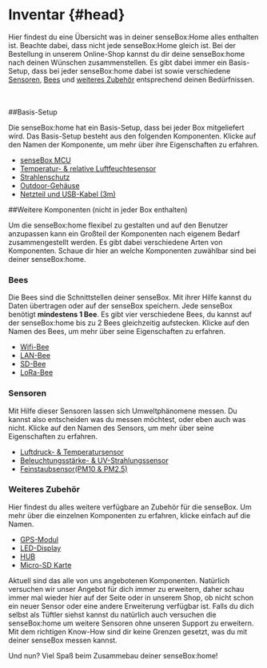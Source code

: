 # Inventar {#head}
<div class="description">Hier findest du eine Übersicht was in deiner senseBox:Home alles enthalten ist. Beachte dabei, dass nicht jede senseBox:Home gleich ist. Bei der Bestellung in unserem Online-Shop kannst du dir deine senseBox:home nach deinen Wünschen zusammenstellen. Es gibt dabei immer ein Basis-Setup, dass bei jeder senseBox:home dabei ist sowie verschiedene <a href="/komponenten/sensoren/README.md">Sensoren</a>, <a href="/komponenten/bees/README.md">Bees</a> und <a href="/komponenten/zubehoer/README.md">weiteres Zubehör</a> entsprechend deinen Bedürfnissen.</div>

<div class="line">
    <br>
    <br>
</div>

##Basis-Setup 

Die senseBox:home hat ein Basis-Setup, dass bei jeder Box mitgeliefert wird. Das Basis-Setup besteht aus den folgenden Komponenten. Klicke auf den Namen der Komponente, um mehr über ihre Eigenschaften zu erfahren.


+ [senseBox MCU](komponenten/sensebox-mcu.md)
+ [Temperatur- & relative Luftfeuchtesensor](komponenten/sensoren/hdc1080.md)
+ [Strahlenschutz](komponenten/zubehoer/strahlenschutz.md)
+ [Outdoor-Gehäuse](komponenten/zubehoer/gehaeuse.md)
+ [Netzteil und USB-Kabel (3m)](komponenten/zubehoer/netzteil-und-usb-kabel.md)


##Weitere Komponenten (nicht in jeder Box enthalten)

Um die senseBox:home flexibel zu gestalten und auf den Benutzer anzupassen kann ein Großteil der Komponenten nach eigenem Bedarf zusammengestellt werden. Es gibt dabei verschiedene Arten von Komponenten. Schaue dir hier an welche Komponenten zuwählbar sind bei deiner senseBox:home.

### Bees 
Die Bees sind die Schnittstellen deiner senseBox. Mit ihrer Hilfe kannst du Daten übertragen oder auf der senseBox speichern. Jede senseBox benötigt **mindestens 1 Bee**.
Es gibt vier verschiedene Bees, du kannst auf der senseBox:home bis zu 2 Bees gleichzeitig aufstecken. Klicke auf den Namen des Bees, um mehr über seine Eigenschaften zu erfahren.

* [Wifi-Bee](komponenten/bees/wifi.md)
* [LAN-Bee](komponenten/bees/lan.md)
* [SD-Bee](komponenten/bees/sd.md)
* [LoRa-Bee](komponenten/bees/lora.md)

### Sensoren
Mit Hilfe dieser Sensoren lassen sich Umweltphänomene messen. Du kannst also entscheiden was du messen möchtest, oder eben auch was nicht. Klicke auf den Namen des Sensors, um mehr über seine Eigenschaften zu erfahren.

* [Luftdruck- & Temperatursensor](komponenten/sensoren/luftdruck-temperatur.md)
* [Beleuchtungsstärke- & UV-Strahlungssensor](komponenten/sensoren/belichtung-und-uv.md)
* [Feinstaubsensor(PM10 & PM2.5)](komponenten/sensoren/feinstaub.md)

### Weiteres Zubehör
Hier findest du alles weitere verfügbare an Zubehör für die senseBox. Um mehr über die einzelnen Komponenten zu erfahren, klicke einfach auf die Namen.

+ [GPS-Modul](komponenten/sensoren/gps.md)
+ [LED-Display](komponenten/zubehoer/led-display.md)
+ [HUB](komponenten/zubehoer/hub.md)
+ [Micro-SD Karte](komponenten/zubehoer/micro-sd-karte.md)


Aktuell sind das alle von uns angebotenen Komponenten. Natürlich versuchen wir unser Angebot für dich immer zu erweitern, daher schau immer mal wieder hier auf der Seite oder in unserem Shop, ob nicht schon ein neuer Sensor oder eine andere Erweiterung verfügbar ist. Falls du dich selbst als Tüftler siehst kannst du natürlich auch versuchen die senseBox:home um weitere Sensoren ohne unseren Support zu erweitern. Mit dem richtigen Know-How sind dir keine Grenzen gesetzt, was du mit deiner senseBox messen kannst.

Und nun?
Viel Spaß beim Zusammebau deiner senseBox:home!

